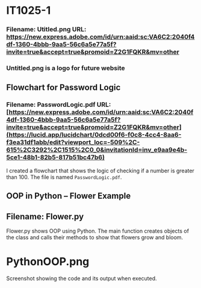 # IT1025-1
### Filename: Utitled.png URL: https://new.express.adobe.com/id/urn:aaid:sc:VA6C2:2040f4df-1360-4bbb-9aa5-56c6a5e77a5f?invite=true&accept=true&promoid=Z2G1FQKR&mv=other
### Untitled.png is a logo for future website
## Flowchart for Password Logic
### Filename: PasswordLogic.pdf URL: [https://new.express.adobe.com/id/urn:aaid:sc:VA6C2:2040f4df-1360-4bbb-9aa5-56c6a5e77a5f?invite=true&accept=true&promoid=Z2G1FQKR&mv=other](https://lucid.app/lucidchart/0dcd00f6-f0c8-4cc4-8aa6-f3ea31df1abb/edit?viewport_loc=-509%2C-615%2C3292%2C1515%2C0_0&invitationId=inv_e9aa9e4b-5ce1-48b1-82b5-817b51bc47b6)
I created a flowchart that shows the logic of checking if a number is greater than 100. The file is named `PasswordLogic.pdf`.
## OOP in Python – Flower Example
## Filename: Flower.py
Flower.py shows OOP using Python. The main function creates objects of the class and calls their methods to show that flowers grow and bloom.
# PythonOOP.png
Screenshot showing the code and its output when executed. 
